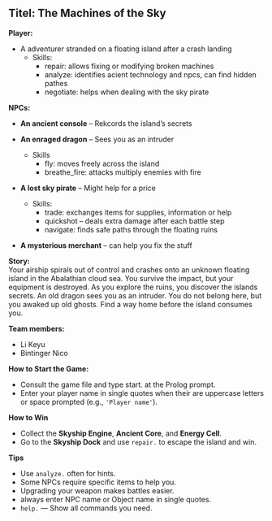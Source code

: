 ## Titel: The Machines of the Sky

**Player:**
- A adventurer stranded on a floating island after a crash landing
	- Skills:
		- repair: allows fixing or modifying broken machines
	    - analyze: identifies acient technology and npcs, can find hidden pathes
	    - negotiate: helps when dealing with the sky pirate 

**NPCs:**
- **An ancient console** – Rekcords the island’s secrets
    
- **An enraged dragon** – Sees you as an intruder
	- Skills
		- fly: moves freely across the island
	    - breathe_fire: attacks multiply enemies with fire
    
- **A lost sky pirate** – Might help for a price
	- Skills:
	    - trade: exchanges items for supplies, information or help
	    - quickshot – deals extra damage after each battle step
	    - navigate: finds safe paths through the floating ruins

- **A mysterious merchant** – can help you fix the stuff

**Story:**  
Your airship spirals out of control and crashes onto an unknown floating island in the Abalathian cloud sea. You survive the impact, but your equipment is destroyed. As you explore the ruins, you discover the islands secrets. An old dragon sees you as an intruder. You do not belong here, but you awaked up old ghosts. Find a way home before the island consumes you.

**Team members:**
- Li Keyu
- Bintinger Nico

**How to Start the Game:**
- Consult the game file and type start. at the Prolog prompt.
- Enter your player name in single quotes when their are uppercase letters or space prompted (e.g., `'Player name'`).

**How to Win**
- Collect the **Skyship Engine**, **Ancient Core**, and **Energy Cell**.
- Go to the **Skyship Dock** and use `repair.` to escape the island and win.

**Tips**
- Use `analyze.` often for hints.
- Some NPCs require specific items to help you.
- Upgrading your weapon makes battles easier.
- always enter NPC name or Object name in single quotes.
- `help.` — Show all commands you need.